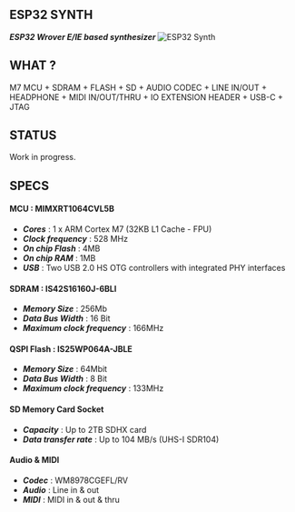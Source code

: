## ESP32 SYNTH
***ESP32 Wrover E/IE based synthesizer***
![ESP32 Synth](https://github.com/joelucedo/ESP32-synth1/assets/132199473/97209b16-8456-4b85-83b0-565d3a3fbc0c)

## WHAT ?
M7 MCU + SDRAM + FLASH + SD + AUDIO CODEC + LINE IN/OUT + HEADPHONE + MIDI IN/OUT/THRU + IO EXTENSION HEADER + USB-C + JTAG
</br>
## STATUS
Work in progress.
</br>
## SPECS
#### MCU : MIMXRT1064CVL5B 
* ***Cores*** : 1 x ARM Cortex M7 (32KB L1 Cache - FPU)
* ***Clock frequency*** : 528 MHz  
* ***On chip Flash*** : 4MB  
* ***On chip RAM*** : 1MB
* ***USB*** : Two USB 2.0 HS OTG controllers with integrated PHY interfaces
#### SDRAM : IS42S16160J-6BLI
* ***Memory Size*** : 256Mb
* ***Data Bus Width*** : 16 Bit
* ***Maximum clock frequency*** : 166MHz
#### QSPI Flash : IS25WP064A-JBLE
* ***Memory Size*** : 64Mbit
* ***Data Bus Width*** : 8 Bit
* ***Maximum clock frequency*** : 133MHz
#### SD Memory Card Socket
* ***Capacity*** : Up to 2TB SDHX card
* ***Data transfer rate*** : Up to 104 MB/s (UHS-I SDR104)
#### Audio & MIDI
* ***Codec*** : WM8978CGEFL/RV
* ***Audio*** : Line in & out
* ***MIDI*** : MIDI in & out & thru
